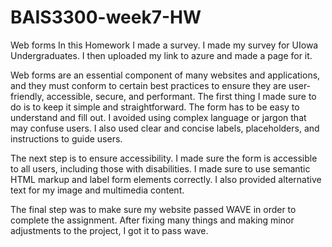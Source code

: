# BAIS3300-week7-HW
Web forms
 In this Homework I made a survey. I made my survey for UIowa Undergraduates. I then uploaded my link to azure and made a page for it.
 
 Web forms are an essential component of many websites and applications, and they must conform to certain best practices to ensure they are user-friendly, accessible, secure, and performant. The first thing I made sure to do is to keep it simple and straightforward. The form has to be easy to understand and fill out.  I avoided using complex language or jargon that may confuse users. I also used clear and concise labels, placeholders, and instructions to guide users. 
 
 The next step is to ensure accessibility. I made sure the form is accessible to all users, including those with disabilities. I made sure to use semantic HTML markup and label form elements correctly. I also provided alternative text for my image and multimedia content.
 
The final step was to make sure my website passed WAVE in order to complete the assignment. After fixing many things and making minor adjustments to the project, I got it to pass wave.
